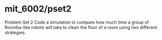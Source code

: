 # mit_6002/pset2
Problem Set 2
Code a simulation to compare how much time a group of Roomba-like robots will take to clean the floor of a room using two different strategies.